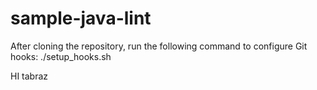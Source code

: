 # sample-java-lint
 
After cloning the repository, run the following command to configure Git hooks:
./setup_hooks.sh

HI tabraz





